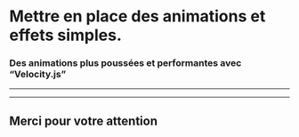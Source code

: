 <!-- footer: Copyright 2017 © Glenn ROLLAND – Reproduction interdite -->
<!-- page_number : true -->

<link rel="stylesheet" href="../../assets/style.css" />

# Mettre en place des animations et effets simples.

### Des animations plus poussées et performantes avec “Velocity.js”

<!-- 09/08 Document -->

----

----

## Merci pour votre attention
